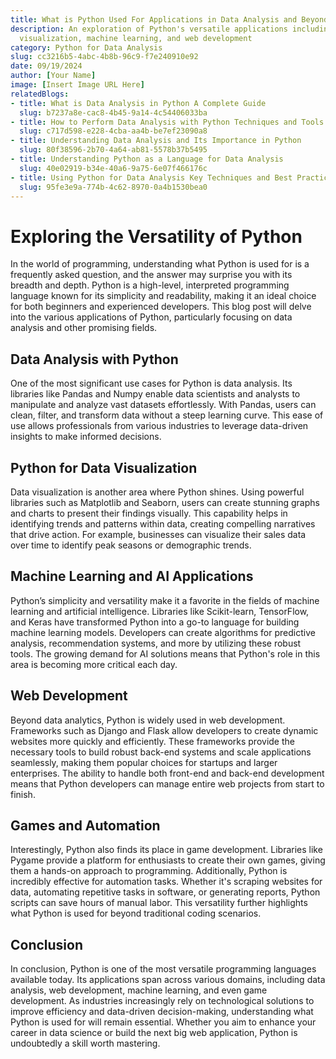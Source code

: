 ```yaml
---
title: What is Python Used For Applications in Data Analysis and Beyond
description: An exploration of Python's versatile applications including data analysis,
  visualization, machine learning, and web development
category: Python for Data Analysis
slug: cc3216b5-4abc-4b8b-96c9-f7e240910e92
date: 09/19/2024
author: [Your Name]
image: [Insert Image URL Here]
relatedBlogs:
- title: What is Data Analysis in Python A Complete Guide
  slug: b7237a8e-cac8-4b45-9a14-4c54406033ba
- title: How to Perform Data Analysis with Python Techniques and Tools
  slug: c717d598-e228-4cba-aa4b-be7ef23090a8
- title: Understanding Data Analysis and Its Importance in Python
  slug: 80f38596-2b70-4a64-ab81-5578b37b5495
- title: Understanding Python as a Language for Data Analysis
  slug: 40e02919-b34e-40a6-9a75-6e07f466176c
- title: Using Python for Data Analysis Key Techniques and Best Practices
  slug: 95fe3e9a-774b-4c62-8970-0a4b1530bea0
---
```


# Exploring the Versatility of Python

In the world of programming, understanding what Python is used for is a frequently asked question, and the answer may surprise you with its breadth and depth. Python is a high-level, interpreted programming language known for its simplicity and readability, making it an ideal choice for both beginners and experienced developers. This blog post will delve into the various applications of Python, particularly focusing on data analysis and other promising fields.

## Data Analysis with Python

One of the most significant use cases for Python is data analysis. Its libraries like Pandas and Numpy enable data scientists and analysts to manipulate and analyze vast datasets effortlessly. With Pandas, users can clean, filter, and transform data without a steep learning curve. This ease of use allows professionals from various industries to leverage data-driven insights to make informed decisions.

## Python for Data Visualization

Data visualization is another area where Python shines. Using powerful libraries such as Matplotlib and Seaborn, users can create stunning graphs and charts to present their findings visually. This capability helps in identifying trends and patterns within data, creating compelling narratives that drive action. For example, businesses can visualize their sales data over time to identify peak seasons or demographic trends.

## Machine Learning and AI Applications

Python’s simplicity and versatility make it a favorite in the fields of machine learning and artificial intelligence. Libraries like Scikit-learn, TensorFlow, and Keras have transformed Python into a go-to language for building machine learning models. Developers can create algorithms for predictive analysis, recommendation systems, and more by utilizing these robust tools. The growing demand for AI solutions means that Python's role in this area is becoming more critical each day.

## Web Development

Beyond data analytics, Python is widely used in web development. Frameworks such as Django and Flask allow developers to create dynamic websites more quickly and efficiently. These frameworks provide the necessary tools to build robust back-end systems and scale applications seamlessly, making them popular choices for startups and larger enterprises. The ability to handle both front-end and back-end development means that Python developers can manage entire web projects from start to finish.

## Games and Automation

Interestingly, Python also finds its place in game development. Libraries like Pygame provide a platform for enthusiasts to create their own games, giving them a hands-on approach to programming. Additionally, Python is incredibly effective for automation tasks. Whether it's scraping websites for data, automating repetitive tasks in software, or generating reports, Python scripts can save hours of manual labor. This versatility further highlights what Python is used for beyond traditional coding scenarios.

## Conclusion

In conclusion, Python is one of the most versatile programming languages available today. Its applications span across various domains, including data analysis, web development, machine learning, and even game development. As industries increasingly rely on technological solutions to improve efficiency and data-driven decision-making, understanding what Python is used for will remain essential. Whether you aim to enhance your career in data science or build the next big web application, Python is undoubtedly a skill worth mastering.